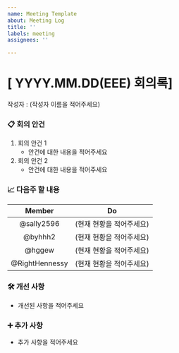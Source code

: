```yaml
---
name: Meeting Template
about: Meeting Log
title: ''
labels: meeting
assignees: ''

---
```


# [ YYYY.MM.DD(EEE) 회의록]

작성자 : (작성자 이름을 적어주세요)

### 📋 회의 안건

1. 회의 안건 1
    - 안건에 대한 내용을 적어주세요
2. 회의 안건 2
    - 안건에 대한 내용을 적어주세요

### 📈 다음주 할 내용


|           Member         |                                         Do    |
|:-----------------------:|:---------------------------------------------------------------------------------------------:|
|  @sally2596 | (현재 현황을 적어주세요) |
|  @byhhh2 | (현재 현황을 적어주세요) |
| @hggew | (현재 현황을 적어주세요) |
| @RightHennessy | (현재 현황을 적어주세요) |


### 🛠 개선 사항

- 개선된 사항을 적어주세요

### ➕ 추가 사항

- 추가 사항을 적어주세요

